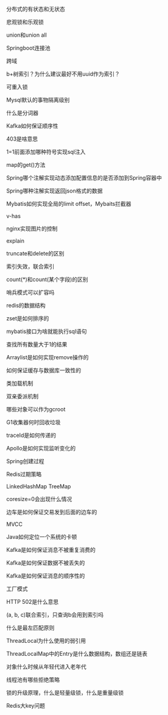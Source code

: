 分布式的有状态和无状态

悲观锁和乐观锁

union和union all

Springboot连接池

跨域

b+树索引？为什么建议最好不用uuid作为索引？

可重入锁

Mysql默认的事物隔离级别

什么是分词器

Kafka如何保证顺序性

403是啥意思

1=1前面添加哪种符号实现sql注入

map的get()方法

Spring哪个注解实现动态添加配置信息的是否添加到Spring容器中

Spring哪种注解实现返回json格式的数据

Mybatis如何实现全局的limit offset，Mybaits拦截器

v-has

nginx实现图片的控制

explain

truncate和delete的区别

索引失效，联合索引

count(*)和count(某个字段)的区别

哨兵模式可以扩容吗

redis的数据结构

zset是如何排序的

mybatis接口为啥就能执行sql语句

查找所有数量大于1的结果

Arraylist是如何实现remove操作的

如何保证缓存与数据库一致性的

类加载机制

双亲委派机制

哪些对象可以作为gcroot

G1收集器何时回收垃圾

traceId是如何传递的

Apollo是如何实现监听变化的

Spring创建过程

Redis过期策略

LinkedHashMap TreeMap

coresize=0会出现什么情况

边车是如何保证交易发到后面的边车的

MVCC

Java如何定位一个系统的卡顿

Kafka是如何保证消息不被重复消费的

Kafka是如何保证数据不被丢失的

Kafka是如何保证消息的顺序性的

工厂模式

HTTP 502是什么意思

(a, b, c)联合索引，只查询b会用到索引吗

什么是最左匹配原则

ThreadLocal为什么使用的弱引用

ThreadLocalMap中的Entry是什么数据结构，数组还是链表

对象什么时候从年轻代进入老年代

线程池有哪些拒绝策略

锁的升级原理，什么是轻量级锁，什么是重量级锁

Redis大key问题




















